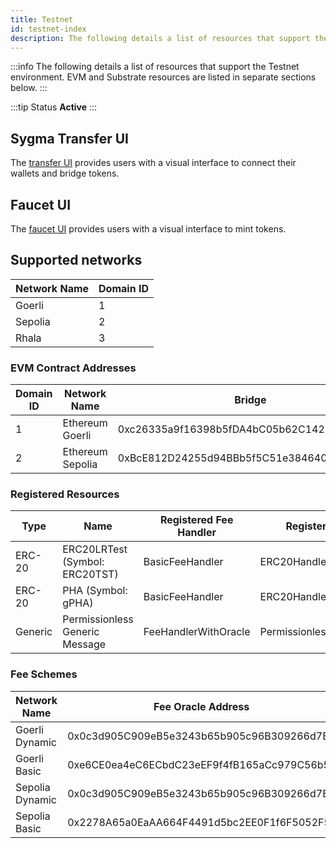 ```yaml
---
title: Testnet
id: testnet-index
description: The following details a list of resources that support the Testnet environment.
---
```


:::info
The following details a list of resources that support the Testnet environment. EVM and Substrate resources are listed in separate sections below.
:::

:::tip Status
**Active**
:::

## Sygma Transfer UI

The [transfer UI](https://transfer-ui.test.buildwithsygma.com) provides users with a visual interface to connect their wallets and bridge tokens.

## Faucet UI

The [faucet UI](https://faucet-ui-stage.buildwithsygma.com) provides users with a visual interface to mint tokens.



## Supported networks

| Network Name                                                        | Domain ID   | 
| ------------------------------------------------------------------ | ----------- |
| Goerli                                                              | 1           |
| Sepolia                                                              | 2           |
| Rhala                                                              | 3           |

### EVM Contract Addresses

| Domain ID | Network Name    | Bridge                                     | Fee Router                                 | Dynamic ERC-20 Fee Handler                    | Dynamic Generic ERC20 Fee Handler                    | ERC-20 Handler                              | ERC-721 Handler                             | Permissionless Generic Handler                            |
| --------- | --------------- | ------------------------------------------ | ------------------------------------------ | ------------------------------------------ | ------------------------------------------ | ------------------------------------------ | ------------------------------------------ | ------------------------------------------ |
| 1         | Ethereum Goerli | 0xc26335a9f16398b5fDA4bC05b62C1429D8a4d755 | 0xBcE136Ec4510BA4D748994d057637A5B4FaDb614 | 0xFFe695A0CBB0492942323d8164C9d923c11d087A | 0x307ac28Be1c7225A09D4d93937828Fd7C550CB51 | 0x7Ed4B14a82B2F2C4DfB13DC4Eac00205EDEff6C2 | 0xf6477020C0881879Bb8140089a63122c561a151F | 0x56826b015911E2E14AE64fc5d7996cbDDea906cd |
| 2         | Ethereum Sepolia | 0xBcE812D24255d94BBb5f5C51e384640a492ac178 | 0xa7bE76F57329207Ed886281d20DD7DC3804f3d51 | 0x9efbd1BA6F0ed4a6E1f30296e7f231d200906129 | 0xD61bC4532F9E8146922E25b8137D25662feE3f9F | 0xa5b71C034a8370AAF0326a5B646A36A9d7C821E7 | 0x76A4557Bd3bc6088Cc94f8aCb6a8006f1F592B3f | 0x023aE1Eeb892983a26F77D83D8fFf1447dD311aa |


### Registered Resources

| Type    | Name                               | Registered Fee Handler      | Registered Handler           | Bridging Strategy | Resource ID                                                        | Goerli Contract Address                    | Sepolia Contract Address                    | 
| ------- | ---------------------------------- | --------------------------- | --------------------------- | ----------------- | ------------------------------------------------------------------ | ------------------------------------------ | ------------------------------------------ | 
| ERC-20  | ERC20LRTest (Symbol: ERC20TST)     | BasicFeeHandler              | ERC20Handler                | Lock/Release      | 0x0000000000000000000000000000000000000000000000000000000000000300 | 0x3F9A68fF29B3d86a6928C44dF171A984F6180009 | 0x7d58589b6C1Ba455c4060a3563b9a0d447Bef9af | 
| ERC-20  | PHA (Symbol: gPHA)                 | BasicFeeHandler              | ERC20Handler                | Lock/Release      | 0x0000000000000000000000000000000000000000000000000000000000001000 | 0xB376b0Ee6d8202721838e76376e81eEc0e2FE864 | 0x0                                        |
| Generic | Permissionless Generic Message      | FeeHandlerWithOracle         | PermissionlessGenericHandler | GMP               | 0x0000000000000000000000000000000000000000000000000000000000000500 | N/A                                        | N/A                                        | N/A                                        | 0x0

### Fee Schemes

| Network Name     | Fee Oracle Address                                                      | Fee Type   | Fee Percent/Amount | Gas Amount |
| ---------------- | ------------------------------------------------------------------ | ---------- | ------------------ | ------ |
| Goerli Dynamic   | 0x0c3d905C909eB5e3243b65b905c96B309266d7BB | Fee oracle | 3% | 100000 |
| Goerli Basic     | 0xe6CE0ea4eC6ECbdC23eEF9f4fB165aCc979C56b5 | Base fee   | 0.001 ETH |       |
| Sepolia Dynamic | 0x0c3d905C909eB5e3243b65b905c96B309266d7BB | Fee oracle   | 3% | 100000 |
| Sepolia Basic   | 0x2278A65a0EaAA664F4491d5bc2EE0F1f6F5052F5 | Base fee   | 0.001 ETH |       |


